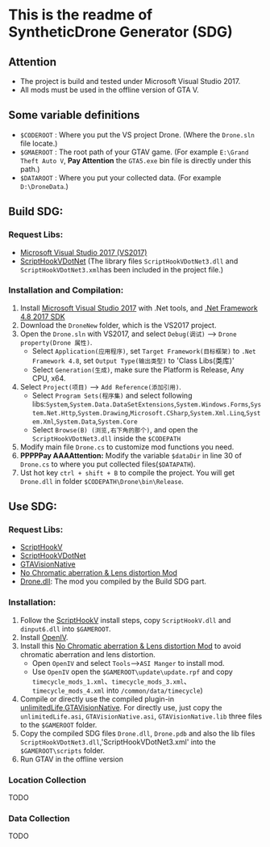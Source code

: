 # This is the readme of SyntheticDrone Generator (SDG)

## Attention
- The project is build and tested under Microsoft Visual Studio 2017.
- All mods must be used in the offline version of GTA V.

## Some variable definitions
- `$CODEROOT` : Where you put the VS project Drone. (Where the `Drone.sln` file locate.)
- `$GMAEROOT` : The root path of your GTAV game. (For example `E:\Grand Theft Auto V`, **Pay Attention** the `GTA5.exe` bin file is directly under this path.)
- `$DATAROOT` : Where you put your collected data. (For example `D:\DroneData`.)

## Build SDG:

### Request Libs:
- [Microsoft Visual Studio 2017 (VS2017)](https://my.visualstudio.com/Downloads?q=visual%20studio%202017)
- [ScriptHookVDotNet](https://github.com/crosire/scripthookvdotnet) (The library files `ScriptHookVDotNet3.dll` and `ScriptHookVDotNet3.xml`has been included in the project file.)

### Installation and Compilation:
1. Install [Microsoft Visual Studio 2017](https://my.visualstudio.com/Downloads?q=visual%20studio%202017) with .Net tools, and [.Net Framework 4.8 2017 SDK](https://dotnet.microsoft.com/zh-cn/download/visual-studio-sdks?utm_source=getdotnetsdk&utm_medium=referral)
2. Download the `DroneNew` folder, which is the VS2017 project.
3. Open the `Drone.sln` with VS2017, and select `Debug(调试)` --> `Drone property(Drone 属性)`. 
    - Select `Application(应用程序)`, set `Target Framework(目标框架)` to `.Net Framework 4.8`, set `Output Type(输出类型)` to 'Class Libs(类库)'
    - Select `Generation(生成)`, make sure the Platform is Release, Any CPU, x64.
4. Select `Project(项目)` --> `Add Reference(添加引用)`. 
    - Select `Program Sets(程序集)` and select following libs:`System`,`System.Data.DataSetExtensions`,`System.Windows.Forms`,`System.Net.Http`,`System.Drawing`,`Microsoft.CSharp`,`System.Xml.Linq`,`System.Xml`,`System.Data`,`System.Core`
    - Select `Browse(B) (浏览,右下角的那个)`, and open the `ScriptHookVDotNet3.dll` inside the `$CODEPATH`
5. Modify main file `Drone.cs` to customize mod functions you need.
6. **PPPPPay AAAAttention:** Modify the variable `$dataDir` in line 30 of `Drone.cs` to where you put collected files(`$DATAPATH`).
7. Ust hot key `ctrl + shift + B` to compile the project. You will get `Drone.dll` in folder `$CODEPATH\Drone\bin\Release`.

## Use SDG:

### Request Libs:
- [ScriptHookV](http://www.dev-c.com/gtav/scripthookv/)
- [ScriptHookVDotNet](https://github.com/crosire/scripthookvdotnet)
- [GTAVisionNative](https://github.com/umautobots/GTAVisionExport/tree/master/native)
- [No Chromatic aberration & Lens distortion Mod](https://www.gta5-mods.com/misc/no-chromatic-aberration-lens-distortion-1-41)
- [Drone.dll](#build-sdg): The mod you compiled by the Build SDG part.

### Installation:
1. Follow the [ScriptHookV](http://www.dev-c.com/gtav/scripthookv/) install steps, copy `ScriptHookV.dll` and `dinput6.dll` into `$GAMEROOT`.
2. Install [OpenIV](https://openiv.com/).
3. Install this [No Chromatic aberration & Lens distortion Mod](https://www.gta5-mods.com/misc/no-chromatic-aberration-lens-distortion-1-41) to avoid chromatic aberration and lens distortion. 
   - Open `OpenIV` and select `Tools`-->`ASI Manger` to install mod. 
   - Use `OpenIV` open the `$GAMEROOT\update\update.rpf` and copy `timecycle_mods_1.xml`、`timecycle_mods_3.xml`、`timecycle_mods_4.xml` into `/common/data/timecycle`)
4. Compile or directly use the compiled plugin-in [unlimitedLife](unlimitedLife),[GTAVisionNative](https://github.com/umautobots/GTAVisionExport/tree/master/native). For directly use, just copy the `unlimitedLife.asi`, `GTAVisionNative.asi`, `GTAVisionNative.lib` three files to the `$GAMEROOT` folder.
5. Copy the compiled SDG files `Drone.dll`, `Drone.pdb` and also the lib files `ScriptHookVDotNet3.dll`,'ScriptHookVDotNet3.xml' into the `$GAMEROOT\scripts` folder.
6. Run GTAV in the offline version

### Location Collection
TODO

### Data Collection
TODO
